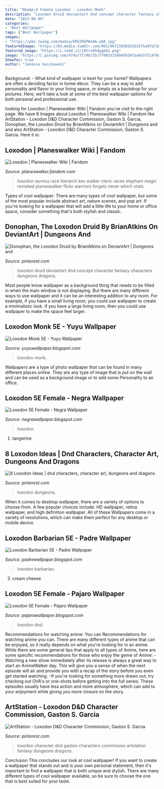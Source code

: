 ```yaml
---
title: "D&amp;d Female Loxodon - Loxodon Monk"
description: "Loxodon druid deviantart dnd concept character fantasy characters dungeons dragons"
date: "2022-06-04"
categories:
- "Best Wallpaper"
tags: ["Best Wallpaper"]
images:
- "https://pbs.twimg.com/media/ERU3HGPWsAA-uQA.jpg"
featuredImage: "https://64.media.tumblr.com/961c96f2393b92561675a9fa7163da7f/tumblr_ps4m2bFjWs1r46t0fo1_500.png"
featured_image: "https://i.redd.it/i8tru954pgm41.png"
image: "https://i.pinimg.com/474x/77/98/55/779855158945658faa8e5f51470d80a2.jpg"
ShowToc: true
author: "Janessa Gusikowski"
---
```



Background: - What kind of wallpaper is best for your home?
Wallpapers are often a deciding factor in home décor. They can be a way to add personality and flavor to your living space, or simply as a backdrop for your pictures. Here, we'll take a look at some of the best wallpaper options for both personal and professional use.

	

		
looking for Loxodon | Planeswalker Wiki | Fandom you've visit to the right page. We have 8 Images about Loxodon | Planeswalker Wiki | Fandom like ArtStation - Loxodon D&amp;D Character Commission, Gaston S. Garcia, Donophan, the Loxodon Druid by BrianAtkins on DeviantArt | Dungeons and and also ArtStation - Loxodon D&amp;D Character Commission, Gaston S. Garcia. Here it is:
		
    
## Loxodon | Planeswalker Wiki | Fandom

<img loading=lazy src="https://vignette.wikia.nocookie.net/planeswalker/images/0/0d/Loxodon.jpg/revision/latest?cb=20140313214419" onerror="this.onerror=null;this.src='https://tse3.mm.bing.net/th?id=OIP.VKwVk-hlWfongC-g8yD3KwHaFn&amp;pid=15.1';" alt="Loxodon | Planeswalker Wiki | Fandom">

_Source: planeswalker.fandom.com_

>loxodon ravnica race hierarch kev walker cleric races elephant magic revisited planeswalker flickr warriors forgets never which stats. 

	

Types of cool wallpaper:
There are many types of cool wallpaper, but some of the most popular include abstract art, nature scenes, and pop art. If you're looking for a wallpaper that will add a little life to your home or office space, consider something that's both stylish and classic.

    
## Donophan, The Loxodon Druid By BrianAtkins On DeviantArt | Dungeons And

<img loading=lazy src="https://i.pinimg.com/736x/b9/c9/36/b9c93607bebd870015a634bd6277ecf6.jpg" onerror="this.onerror=null;this.src='https://tse2.mm.bing.net/th?id=OIP.yWkZASbQur7M0lIBrAYGnAHaJk&amp;pid=15.1';" alt="Donophan, the Loxodon Druid by BrianAtkins on DeviantArt | Dungeons and">

_Source: pinterest.com_

>loxodon druid deviantart dnd concept character fantasy characters dungeons dragons. 

	

Most people know wallpaper as a background thing that needs to be filled in when the main window is not displaying. But there are many different ways to use wallpaper and it can be an interesting addition to any room. For example, if you have a small living room, you could use wallpaper to create a minimalistic look. If you have a large living room, then you could use wallpaper to make the space feel larger.

    
## Loxodon Monk 5E - Yuyu Wallpaper

<img loading=lazy src="https://i.redd.it/m1f40wo620x31.jpg" onerror="this.onerror=null;this.src='https://tse3.mm.bing.net/th?id=OIP.7lCmPKb1kReTShV85nybRwHaIb&amp;pid=15.1';" alt="Loxodon Monk 5E - Yuyu Wallpaper">

_Source: yuyuwallpaper.blogspot.com_

>loxodon monk. 

	



Wallpapers are a type of photo wallpaper that can be found in many different places online. They are any type of image that is put on the wall and can be used as a background image or to add some Personality to an office.

    
## Loxodon 5E Female - Negra Wallpaper

<img loading=lazy src="https://pbs.twimg.com/media/ERU3HGPWsAA-uQA.jpg" onerror="this.onerror=null;this.src='https://tse3.mm.bing.net/th?id=OIP.moRmrZM9PfyQZcwk9ZumjwHaFO&amp;pid=15.1';" alt="Loxodon 5E Female - Negra Wallpaper">

_Source: negrawallpaper.blogspot.com_

>loxodon. 

	

1. tangerine 

    
## 8 Loxodon Ideas | Dnd Characters, Character Art, Dungeons And Dragons

<img loading=lazy src="https://i.pinimg.com/474x/77/98/55/779855158945658faa8e5f51470d80a2.jpg" onerror="this.onerror=null;this.src='https://tse3.mm.bing.net/th?id=OIP.oz6NWZ_aHwF1zxGS53mgOgAAAA&amp;pid=15.1';" alt="8 Loxodon ideas | dnd characters, character art, dungeons and dragons">

_Source: pinterest.com_

>loxodon dungeons. 

	

When it comes to desktop wallpaper, there are a variety of options to choose from. A few popular choices include: HD wallpaper, retina wallpaper, and high definition wallpaper. All of these Wallpapers come in a variety of resolutions, which can make them perfect for any desktop or mobile device. 

    
## Loxodon Barbarian 5E - Padre Wallpaper

<img loading=lazy src="https://i.redd.it/i8tru954pgm41.png" onerror="this.onerror=null;this.src='https://tse3.mm.bing.net/th?id=OIP.IA6s62xnpDRyNQM1z4vTrQHaJY&amp;pid=15.1';" alt="Loxodon Barbarian 5E - Padre Wallpaper">

_Source: padrewallpaper.blogspot.com_

>loxodon barbarian. 

	

3. cream cheese 

    
## Loxodon 5E Female - Pajaro Wallpaper

<img loading=lazy src="https://64.media.tumblr.com/961c96f2393b92561675a9fa7163da7f/tumblr_ps4m2bFjWs1r46t0fo1_500.png" onerror="this.onerror=null;this.src='https://tse4.mm.bing.net/th?id=OIP.qcVY-TEte0DRWX_na5qFKAHaKG&amp;pid=15.1';" alt="Loxodon 5E Female - Pajaro Wallpaper">

_Source: pajarowallpaper.blogspot.com_

>loxodon dnd. 

	

Recommendations for watching anime: You can
Recommendations for watching anime you can. There are many different types of anime that can be enjoyed, so it really depends on what you're looking for in an anime. While there are some general tips that apply to all types of Anime, here are some specific recommendations for those who enjoy the genre of Anime: 
-Watching a new show immediately after its release is always a great way to start an AnimeWalker day. This will give you a sense of when the next episode will air and provide you with a recap of the story before you even get started watching. 
-If you're looking for something more drawn out, try checking out OVA's or one-shots before getting into the full series. These episodes usually have less action and more atmosphere, which can add to your enjoyment while giving you more closure on the story.

    
## ArtStation - Loxodon D&amp;D Character Commission, Gaston S. Garcia

<img loading=lazy src="https://i.pinimg.com/originals/44/e4/32/44e432a018ef83de106e71c534c7673b.png" onerror="this.onerror=null;this.src='https://tse2.mm.bing.net/th?id=OIP.jFCXRjIS9xeliAMCZYF-OQHaJ7&amp;pid=15.1';" alt="ArtStation - Loxodon D&amp;D Character Commission, Gaston S. Garcia">

_Source: pinterest.com_

>loxodon character dnd gaston characters commission artstation fantasy dungeons dragons. 

	

Conclusion
This concludes our look at cool wallpaper! If you want to create a wallpaper that stands out and is your own personal statement, then it's important to find a wallpaper that is both unique and stylish. There are many different types of cool wallpaper available, so be sure to choose the one that is best suited for your taste.


